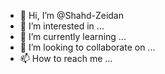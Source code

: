 - 👋 Hi, I’m @Shahd-Zeidan
- 👀 I’m interested in ...
- 🌱 I’m currently learning ...
- 💞️ I’m looking to collaborate on ...
- 📫 How to reach me ...

<!---
Shahd-Zeidan/Shahd-Zeidan is a ✨ special ✨ repository because its `README.md` (this file) appears on your GitHub profile.
You can click the Preview link to take a look at your changes.
--->
